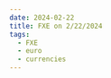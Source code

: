 ```yaml
---
date: 2024-02-22
title: FXE on 2/22/2024
tags: 
  - FXE
  - euro
  - currencies
---
```

<div class="post">
<snapshot-grid 
    :reports="['2024/02/21/CTA/FXE', '2024/02/22/CTA/FXE', '2024/02/22/MTP/FXE']"
    chart="2024/02/22/Chart/FXE"
/>
<p>

</p>
<p>

</p>
</div>